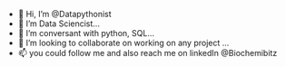 - 👋 Hi, I’m @Datapythonist
- 👀 I’m Data Sciencist...
- 🌱 I’m conversant with python, SQL...
- 💞️ I’m looking to collaborate on working on any project ...
- 📫 you could follow me and also reach me on linkedIn @Biochemibitz 

<!---
BiochemIbitz/BiochemIbitz is a ✨ special ✨ repository because its `README.md` (this file) appears on your GitHub profile.
You can click the Preview link to take a look at your changes.
--->
